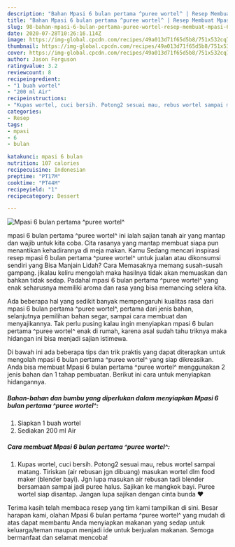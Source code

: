 ```yaml
---
description: "Bahan Mpasi 6 bulan pertama ^puree wortel^ | Resep Membuat Mpasi 6 bulan pertama ^puree wortel^ Yang Bisa Manjain Lidah"
title: "Bahan Mpasi 6 bulan pertama ^puree wortel^ | Resep Membuat Mpasi 6 bulan pertama ^puree wortel^ Yang Bisa Manjain Lidah"
slug: 98-bahan-mpasi-6-bulan-pertama-puree-wortel-resep-membuat-mpasi-6-bulan-pertama-puree-wortel-yang-bisa-manjain-lidah
date: 2020-07-28T10:26:16.114Z
image: https://img-global.cpcdn.com/recipes/49a013d71f65d5b8/751x532cq70/mpasi-6-bulan-pertama-puree-wortel-foto-resep-utama.jpg
thumbnail: https://img-global.cpcdn.com/recipes/49a013d71f65d5b8/751x532cq70/mpasi-6-bulan-pertama-puree-wortel-foto-resep-utama.jpg
cover: https://img-global.cpcdn.com/recipes/49a013d71f65d5b8/751x532cq70/mpasi-6-bulan-pertama-puree-wortel-foto-resep-utama.jpg
author: Jason Ferguson
ratingvalue: 3.2
reviewcount: 8
recipeingredient:
- "1 buah wortel"
- "200 ml Air"
recipeinstructions:
- "Kupas wortel, cuci bersih. Potong2 sesuai mau, rebus wortel sampai matang. Tiriskan (air rebusan jgn dibuang) masukan wortel dlm food maker (blender bayi). Jgn lupa masukan air rebusan tadi blender bersamaan sampai jadi puree halus. Sajikan ke mangkok bayi. Puree wortel siap disantap. Jangan lupa sajikan dengan cinta bunda ❤"
categories:
- Resep
tags:
- mpasi
- 6
- bulan

katakunci: mpasi 6 bulan 
nutrition: 107 calories
recipecuisine: Indonesian
preptime: "PT17M"
cooktime: "PT44M"
recipeyield: "1"
recipecategory: Dessert

---
```



![Mpasi 6 bulan pertama ^puree wortel^](https://img-global.cpcdn.com/recipes/49a013d71f65d5b8/751x532cq70/mpasi-6-bulan-pertama-puree-wortel-foto-resep-utama.jpg)


mpasi 6 bulan pertama ^puree wortel^ ini ialah sajian tanah air yang mantap dan wajib untuk kita coba. Cita rasanya yang mantap membuat siapa pun menantikan kehadirannya di meja makan.
Kamu Sedang mencari inspirasi resep mpasi 6 bulan pertama ^puree wortel^ untuk jualan atau dikonsumsi sendiri yang Bisa Manjain Lidah? Cara Memasaknya memang susah-susah gampang. jikalau keliru mengolah maka hasilnya tidak akan memuaskan dan bahkan tidak sedap. Padahal mpasi 6 bulan pertama ^puree wortel^ yang enak seharusnya memiliki aroma dan rasa yang bisa memancing selera kita.

Ada beberapa hal yang sedikit banyak mempengaruhi kualitas rasa dari mpasi 6 bulan pertama ^puree wortel^, pertama dari jenis bahan, selanjutnya pemilihan bahan segar, sampai cara membuat dan menyajikannya. Tak perlu pusing kalau ingin menyiapkan mpasi 6 bulan pertama ^puree wortel^ enak di rumah, karena asal sudah tahu triknya maka hidangan ini bisa menjadi sajian istimewa.




Di bawah ini ada beberapa tips dan trik praktis yang dapat diterapkan untuk mengolah mpasi 6 bulan pertama ^puree wortel^ yang siap dikreasikan. Anda bisa membuat Mpasi 6 bulan pertama ^puree wortel^ menggunakan 2 jenis bahan dan 1 tahap pembuatan. Berikut ini cara untuk menyiapkan hidangannya.

<!--inarticleads1-->

##### Bahan-bahan dan bumbu yang diperlukan dalam menyiapkan Mpasi 6 bulan pertama ^puree wortel^:

1. Siapkan 1 buah wortel
1. Sediakan 200 ml Air




<!--inarticleads2-->

##### Cara membuat Mpasi 6 bulan pertama ^puree wortel^:

1. Kupas wortel, cuci bersih. Potong2 sesuai mau, rebus wortel sampai matang. Tiriskan (air rebusan jgn dibuang) masukan wortel dlm food maker (blender bayi). Jgn lupa masukan air rebusan tadi blender bersamaan sampai jadi puree halus. Sajikan ke mangkok bayi. Puree wortel siap disantap. Jangan lupa sajikan dengan cinta bunda ❤




Terima kasih telah membaca resep yang tim kami tampilkan di sini. Besar harapan kami, olahan Mpasi 6 bulan pertama ^puree wortel^ yang mudah di atas dapat membantu Anda menyiapkan makanan yang sedap untuk keluarga/teman maupun menjadi ide untuk berjualan makanan. Semoga bermanfaat dan selamat mencoba!
